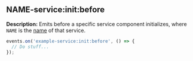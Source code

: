 ## NAME-service:init:before

**Description:** Emits before a specific service component initializes, where `NAME` is the [name](../../service-decorator/moduledecoratorargs/#name) of that service.

```ts
events.on('example-service:init:before', () => {
  // Do stuff...
});
```
